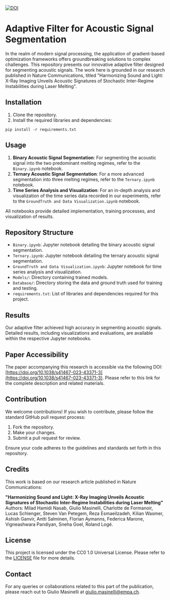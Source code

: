 [![DOI](https://zenodo.org/badge/DOI/10.5281/zenodo.10044151.svg)](https://doi.org/10.5281/zenodo.10044151)
# Adaptive Filter for Acoustic Signal Segmentation

In the realm of modern signal processing, the application of gradient-based optimization frameworks offers groundbreaking solutions to complex challenges. This repository presents our innovative adaptive filter designed for segmenting acoustic signals. The work here is grounded in our research published in Nature Communications, titled "Harmonizing Sound and Light: X-Ray Imaging Unveils Acoustic Signatures of Stochastic Inter-Regime Instabilities during Laser Melting".


## Installation

1. Clone the repository.
2. Install the required libraries and dependencies:
```
pip install -r requirements.txt
```

## Usage

1. **Binary Acoustic Signal Segmentation**: For segmenting the acoustic signal into the two predominant melting regimes, refer to the `Binary.ipynb` notebook.
2. **Ternary Acoustic Signal Segmentation**: For a more advanced segmentation into three melting regimes, refer to the `Ternary.ipynb` notebook.
3. **Time Series Analysis and Visualization**: For an in-depth analysis and visualization of the time series data recorded in our experiments, refer to the `GroundTruth and Data Visualization.ipynb` notebook.

All notebooks provide detailed implementation, training processes, and visualization of results.

## Repository Structure

- `Binary.ipynb`: Jupyter notebook detailing the binary acoustic signal segmentation.
- `Ternary.ipynb`: Jupyter notebook detailing the ternary acoustic signal segmentation.
- `GroundTruth and Data Visualization.ipynb`: Jupyter notebook for time series analysis and visualization.
- `Models/`: Directory containing trained models.
- `Database/`: Directory storing the data and ground truth used for training and testing.
- `requirements.txt`: List of libraries and dependencies required for this project.

## Results

Our adaptive filter achieved high accuracy in segmenting acoustic signals. Detailed results, including visualizations and evaluations, are available within the respective Jupyter notebooks.

## Paper Accessibility

The paper accompanying this research is accessible via the following DOI: [https://doi.org/10.1038/s41467-023-43371-3](https://doi.org/10.1038/s41467-023-43371-3). Please refer to this link for the complete description and related materials.

## Contribution

We welcome contributions! If you wish to contribute, please follow the standard GitHub pull request process:

1. Fork the repository.
2. Make your changes.
3. Submit a pull request for review.

Ensure your code adheres to the guidelines and standards set forth in this repository.

## Credits

This work is based on our research article published in Nature Communications:

**"Harmonizing Sound and Light: X-Ray Imaging Unveils Acoustic Signatures of Stochastic Inter-Regime Instabilities during Laser Melting"**  
Authors: Milad Hamidi Nasab, Giulio Masinelli, Charlotte de Formanoir, Lucas Schlenger, Steven Van Petegem, Reza Esmaeilzadeh, Kilian Wasmer, Ashish Ganvir, Antti Salminen, Florian Aymanns, Federica Marone, Vigneashwara Pandiyan, Sneha Goel, Roland Logé.

## License

This project is licensed under the CC0 1.0 Universal License. Please refer to the [LICENSE](./LICENSE) file for more details.

## Contact

For any queries or collaborations related to this part of the publication, please reach out to Giulio Masinelli at [giulio.masinelli@empa.ch](mailto:giulio.masinelli@empa.ch).
